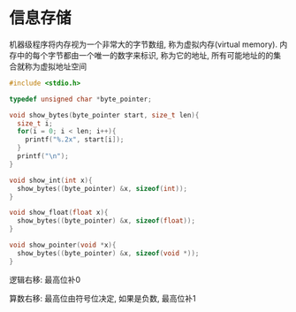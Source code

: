 # 信息存储

机器级程序将内存视为一个非常大的字节数组, 称为虚拟内存(virtual memory). 内存中的每个字节都由一个唯一的数字来标识, 称为它的地址, 所有可能地址的的集合就称为虚拟地址空间

```c
#include <stdio.h>

typedef unsigned char *byte_pointer;

void show_bytes(byte_pointer start, size_t len){
  size_t i;
  for(i = 0; i < len; i++){
    printf("%.2x", start[i]);
  }
  printf("\n");
}

void show_int(int x){
  show_bytes((byte_pointer) &x, sizeof(int));
}

void show_float(float x){
  show_bytes((byte_pointer) &x, sizeof(float));
}

void show_pointer(void *x){
  show_bytes((byte_pointer) &x, sizeof(void *));
}

```


逻辑右移: 最高位补0

算数右移: 最高位由符号位决定, 如果是负数, 最高位补1